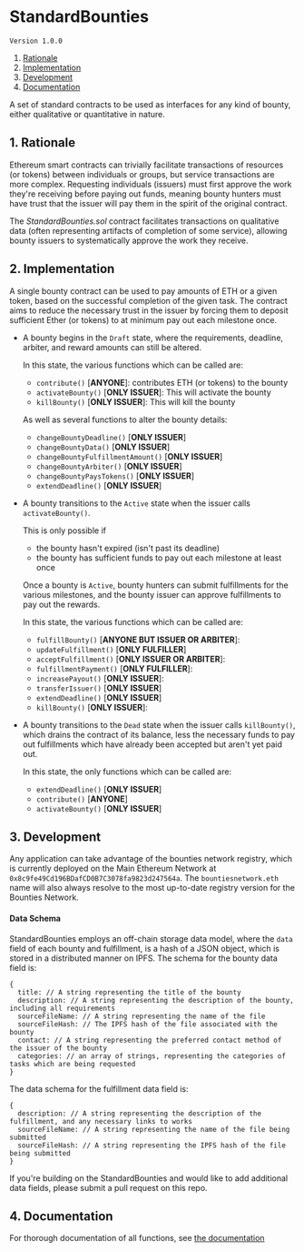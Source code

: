 # StandardBounties

`Version 1.0.0`

1. [Rationale](#1-rationale)
2. [Implementation](#2-implementation)
3. [Development](#3-development)
4. [Documentation](#4-documentation)

A set of standard contracts to be used as interfaces for any kind of bounty, either qualitative or quantitative in nature.

## 1. Rationale

Ethereum smart contracts can trivially facilitate transactions of resources (or tokens) between individuals or groups, but service transactions are more complex. Requesting individuals (issuers) must first approve the work they're receiving before paying out funds, meaning bounty hunters must have trust that the issuer will pay them in the spirit of the original contract.

The _StandardBounties.sol_ contract facilitates transactions on qualitative data (often representing artifacts of completion of some service), allowing bounty issuers to systematically approve the work they receive.


## 2. Implementation

A single bounty contract can be used to pay amounts of ETH or a given token, based on the successful completion of the given task. The contract aims to reduce the necessary trust in the issuer by forcing them to deposit sufficient Ether (or tokens) to at minimum pay out each milestone once.

- A bounty begins in the `Draft` state, where the requirements, deadline, arbiter, and reward amounts can still be altered.

  In this state, the various functions which can be called are:
    - `contribute()` [**ANYONE**]: contributes ETH (or tokens) to the bounty
    - `activateBounty()` [**ONLY ISSUER**]: This will activate the bounty
    - `killBounty()` [**ONLY ISSUER**]: This will kill the bounty

  As well as several functions to alter the bounty details:
    - `changeBountyDeadline()` [**ONLY ISSUER**]
    - `changeBountyData()` [**ONLY ISSUER**]
    - `changeBountyFulfillmentAmount()` [**ONLY ISSUER**]
    - `changeBountyArbiter()` [**ONLY ISSUER**]
    - `changeBountyPaysTokens()` [**ONLY ISSUER**]
    - `extendDeadline()` [**ONLY ISSUER**]

- A bounty transitions to the `Active` state when the issuer calls `activateBounty()`.

  This is only possible if
  - the bounty hasn't expired (isn't past its deadline)
  - the bounty has sufficient funds to pay out each milestone at least once

  Once a bounty is `Active`, bounty hunters can submit fulfillments for the various milestones, and the bounty issuer can approve fulfillments to pay out the rewards.

  In this state, the various functions which can be called are:
    - `fulfillBounty()` [**ANYONE BUT ISSUER OR ARBITER**]:
    - `updateFulfillment()` [**ONLY FULFILLER**]
    - `acceptFulfillment()` [**ONLY ISSUER OR ARBITER**]:
    - `fulfillmentPayment()` [**ONLY FULFILLER**]:
    - `increasePayout()` [**ONLY ISSUER**]:
    - `transferIssuer()` [**ONLY ISSUER**]
    - `extendDeadline()` [**ONLY ISSUER**]
    - `killBounty()` [**ONLY ISSUER**]:

- A bounty transitions to the `Dead` state when the issuer calls `killBounty()`, which drains the contract of its balance, less the necessary funds to pay out fulfillments which have already been accepted but aren't yet paid out.

  In this state, the only functions which can be called are:
  - `extendDeadline()` [**ONLY ISSUER**]
  - `contribute()` [**ANYONE**]
  - `activateBounty()` [**ONLY ISSUER**]


## 3. Development

Any application can take advantage of the bounties network registry, which is currently deployed on the Main Ethereum Network at `0x8c9fe49Cd196BDafCD0B7C3078fa9823d247564a`. The `bountiesnetwork.eth` name will also always resolve to the most up-to-date registry version for the Bounties Network.

#### Data Schema

StandardBounties employs an off-chain storage data model, where the `data` field of each bounty and fulfillment, is a hash of a JSON object, which is stored in a distributed manner on IPFS.
The schema for the bounty data field is:
```
{
  title: // A string representing the title of the bounty
  description: // A string representing the description of the bounty, including all requirements
  sourceFileName: // A string representing the name of the file
  sourceFileHash: // The IPFS hash of the file associated with the bounty
  contact: // A string representing the preferred contact method of the issuer of the bounty
  categories: // an array of strings, representing the categories of tasks which are being requested
}
```
The data schema for the fulfillment data field is:
```
{
  description: // A string representing the description of the fulfillment, and any necessary links to works
  sourceFileName: // A string representing the name of the file being submitted
  sourceFileHash: // A string representing the IPFS hash of the file being submitted
}
```

If you're building on the StandardBounties and would like to add additional data fields, please submit a pull request on this repo.

## 4. Documentation

For thorough documentation of all functions, see [the documentation](./docs/documentation.md)
